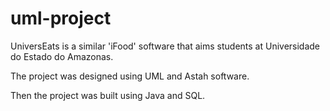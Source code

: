 # uml-project

UniversEats is a similar 'iFood' software that aims students at Universidade do Estado do 
Amazonas.

The project was designed using UML and Astah software.

Then the project was built using Java and SQL.
